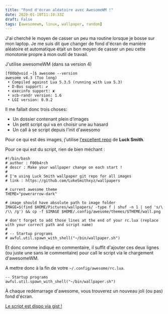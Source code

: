 ```yaml
---
title: "Fond d'écran aléatoire avec AwesomeWM !"
date: 2020-01-10T11:10:33Z
draft: False
tags: [awesomewm, linux, wallpaper, random]
---
```


J'ai cherché le moyen de casser un peu ma routine lorsque je bosse sur mon laptop. Je me suis dit que changer de fond d'écran de manière aléatoire et automatique était un bon moyen de casser un peu cette monotonie propre à mon outil de travail.

J'utilise awesomeWM (dans sa version 4)
```
[f00b@void ~]$ awesome --version
awesome v4.3 (Too long)
 • Compiled against Lua 5.3.5 (running with Lua 5.3)
 • D-Bus support: ✔
 • execinfo support: ✘
 • xcb-randr version: 1.6
 • LGI version: 0.9.2
```

Il me fallait donc trois choses:
 
- Un dossier contenant plein d'images
- Un petit script qui va en choisir une au hasard
- Un call à se script depuis l'init d'awesomo

Pour ce qui est des images, j'utilise [l'excellent repo](https://github.com/LukeSmithxyz/wallpapers) de **Luck Smith**.

Pour ce qui est du script, rien de bien méchant :
```
#!/bin/bash
# author : F00b4rch
# descr : Make your wallpaper change on each start !
#
# I'm using Luck Smith wallpaper git repo for all images
# link : https://github.com/LukeSmithxyz/wallpapers

# current awesome theme
THEME="powerarrow-dark"

# image should have absolute path to image folder
IMAGE=$(find $HOME/Pictures/wallpapers/ -type f | shuf -n 1 | sed 's/\ /\\ /g') && cp -f $IMAGE $HOME/.config/awesome/themes/$THEME/wall.png

# don't forget to add those lines at the end of your rc.lua (replace with your correct path and script name)
#
# -- Startup programs
# awful.util.spawn_with_shell("~/bin/wallpaper.sh")
```

Et donc comme indiqué en commentaire, il suffit d'ajouter ces deux lignes (ou juste une sans le commentaire) pour call le script via le chargement d'awesomeWM.

A mettre donc à la fin de votre `~/.config/awesome/rc.lua`.
```
-- Startup programs
awful.util.spawn_with_shell("~/bin/wallpaper.sh")
```

À chaque redémarrage d'awesome, vous trouverez un nouveau joli (ou pas) fond d'écran.

[Le script est dispo via gist !](https://gist.github.com/F00b4rch/785796c5e4e37a4d759f0f8c89c41f0e)
